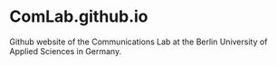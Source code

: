 # ComLab.github.io
Github website of the Communications Lab at the Berlin University of Applied Sciences in Germany.
